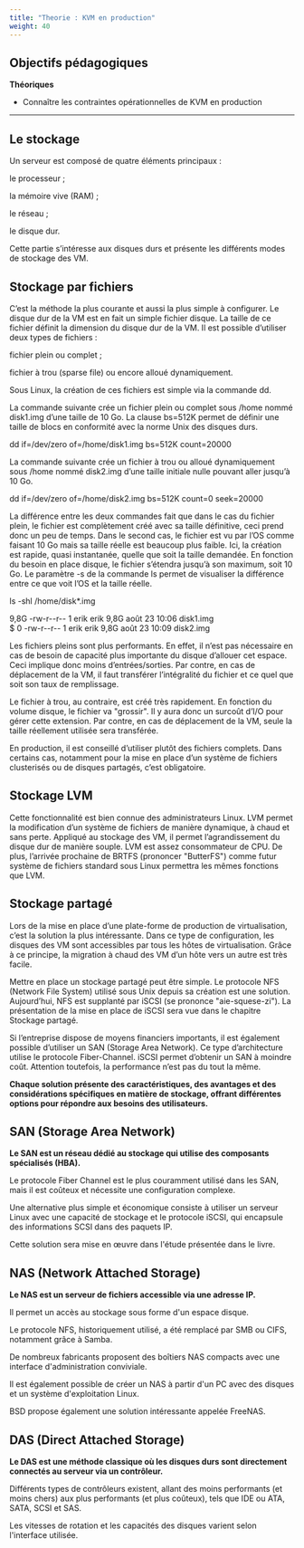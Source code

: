 ```yaml
---
title: "Theorie : KVM en production" 
weight: 40 
---
```


## Objectifs pédagogiques

**Théoriques**

- Connaître les contraintes opérationnelles de KVM en production

--- 

## Le stockage



Un serveur est composé de quatre éléments principaux :

le processeur ;

la mémoire vive (RAM) ;

le réseau ;

le disque dur.

Cette partie s’intéresse aux disques durs et présente les différents modes de stockage des VM.

## Stockage par fichiers

C’est la méthode la plus courante et aussi la plus simple à configurer. Le disque dur de la VM est en fait un simple fichier disque. La taille de ce fichier définit la dimension du disque dur de la VM. Il est possible d’utiliser deux types de fichiers :

fichier plein ou complet ;

fichier à trou (sparse file) ou encore alloué dynamiquement.

Sous Linux, la création de ces fichiers est simple via la commande dd.

La commande suivante crée un fichier plein ou complet sous /home nommé disk1.img d’une taille de 10 Go. La clause bs=512K permet de définir une taille de blocs en conformité avec la norme Unix des disques durs.


dd if=/dev/zero of=/home/disk1.img bs=512K count=20000
 
La commande suivante crée un fichier à trou ou alloué dynamiquement sous /home nommé disk2.img d’une taille initiale nulle pouvant aller jusqu’à 10 Go.


dd if=/dev/zero of=/home/disk2.img bs=512K count=0 seek=20000
 
La différence entre les deux commandes fait que dans le cas du fichier plein, le fichier est complètement créé avec sa taille définitive, ceci prend donc un peu de temps. Dans le second cas, le fichier est vu par l’OS comme faisant 10 Go mais sa taille réelle est beaucoup plus faible. Ici, la création est rapide, quasi instantanée, quelle que soit la taille demandée. En fonction du besoin en place disque, le fichier s’étendra jusqu’à son maximum, soit 10 Go. Le paramètre -s de la commande ls permet de visualiser la différence entre ce que voit l’OS et la taille réelle.


ls -shl /home/disk*.img  
  
9,8G -rw-r--r-- 1 erik erik 9,8G août  23 10:06 disk1.img  
$ 0 -rw-r--r-- 1 erik erik 9,8G août  23 10:09 disk2.img
 
Les fichiers pleins sont plus performants. En effet, il n’est pas nécessaire en cas de besoin de capacité plus importante du disque d’allouer cet espace. Ceci implique donc moins d’entrées/sorties. Par contre, en cas de déplacement de la VM, il faut transférer l’intégralité du fichier et ce quel que soit son taux de remplissage.

Le fichier à trou, au contraire, est créé très rapidement. En fonction du volume disque, le fichier va "grossir". Il y aura donc un surcoût d’I/O pour gérer cette extension. Par contre, en cas de déplacement de la VM, seule la taille réellement utilisée sera transférée.

En production, il est conseillé d’utiliser plutôt des fichiers complets. Dans certains cas, notamment pour la mise en place d’un système de fichiers clusterisés ou de disques partagés, c’est obligatoire.

## Stockage LVM

Cette fonctionnalité est bien connue des administrateurs Linux. LVM permet la modification d’un système de fichiers de manière dynamique, à chaud et sans perte. Appliqué au stockage des VM, il permet l’agrandissement du disque dur de manière souple. LVM est assez consommateur de CPU. De plus, l’arrivée prochaine de BRTFS (prononcer "ButterFS") comme futur système de fichiers standard sous Linux permettra les mêmes fonctions que LVM.

## Stockage partagé

Lors de la mise en place d’une plate-forme de production de virtualisation, c’est la solution la plus intéressante. Dans ce type de configuration, les disques des VM sont accessibles par tous les hôtes de virtualisation. Grâce à ce principe, la migration à chaud des VM d’un hôte vers un autre est très facile.

Mettre en place un stockage partagé peut être simple. Le protocole NFS (Network File System) utilisé sous Unix depuis sa création est une solution. Aujourd’hui, NFS est supplanté par iSCSI (se prononce "aie-squese-zi"). La présentation de la mise en place de iSCSI sera vue dans le chapitre Stockage partagé.

Si l’entreprise dispose de moyens financiers importants, il est également possible d’utiliser un SAN (Storage Area Network). Ce type d’architecture utilise le protocole Fiber-Channel. iSCSI permet d’obtenir un SAN à moindre coût. Attention toutefois, la performance n’est pas du tout la même.


**Chaque solution présente des caractéristiques, des avantages et des considérations spécifiques en matière de stockage, offrant différentes options pour répondre aux besoins des utilisateurs.**

## SAN (Storage Area Network)

**Le SAN est un réseau dédié au stockage qui utilise des composants spécialisés (HBA).**

Le protocole Fiber Channel est le plus couramment utilisé dans les SAN, mais il est coûteux et nécessite une configuration complexe.

Une alternative plus simple et économique consiste à utiliser un serveur Linux avec une capacité de stockage et le protocole iSCSI, qui encapsule des informations SCSI dans des paquets IP.

Cette solution sera mise en œuvre dans l'étude présentée dans le livre.


## NAS (Network Attached Storage) 

**Le NAS est un serveur de fichiers accessible via une adresse IP.**

Il permet un accès au stockage sous forme d'un espace disque.

Le protocole NFS, historiquement utilisé, a été remplacé par SMB ou CIFS, notamment grâce à Samba.

De nombreux fabricants proposent des boîtiers NAS compacts avec une interface d'administration conviviale.

Il est également possible de créer un NAS à partir d'un PC avec des disques et un système d'exploitation Linux.

BSD propose également une solution intéressante appelée FreeNAS.

## DAS (Direct Attached Storage) 

**Le DAS est une méthode classique où les disques durs sont directement connectés au serveur via un contrôleur.**

Différents types de contrôleurs existent, allant des moins performants (et moins chers) aux plus performants (et plus coûteux), tels que IDE ou ATA, SATA, SCSI et SAS.

Les vitesses de rotation et les capacités des disques varient selon l'interface utilisée.
